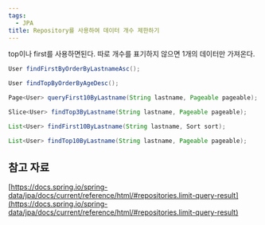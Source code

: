 ```yaml
---
tags:
  - JPA
title: Repository를 사용하여 데이터 개수 제한하기
---
```


top이나 first를 사용하면된다. 따로 개수를 표기하지 않으면 1개의 데이터만 가져온다.

```java
User findFirstByOrderByLastnameAsc();

User findTopByOrderByAgeDesc();

Page<User> queryFirst10ByLastname(String lastname, Pageable pageable);

Slice<User> findTop3ByLastname(String lastname, Pageable pageable);

List<User> findFirst10ByLastname(String lastname, Sort sort);

List<User> findTop10ByLastname(String lastname, Pageable pageable);
```

## 참고 자료

[https://docs.spring.io/spring-data/jpa/docs/current/reference/html/#repositories.limit-query-result](https://docs.spring.io/spring-data/jpa/docs/current/reference/html/#repositories.limit-query-result)
